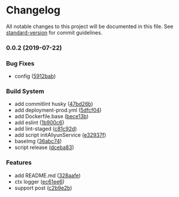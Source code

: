 # Changelog

All notable changes to this project will be documented in this file. See [standard-version](https://github.com/conventional-changelog/standard-version) for commit guidelines.

### 0.0.2 (2019-07-22)


### Bug Fixes

* config ([5912bab](https://gitlab.weidiango.com/base-services/screenshot-server/commit/5912bab))


### Build System

* add commitlint husky ([47bd26b](https://gitlab.weidiango.com/base-services/screenshot-server/commit/47bd26b))
* add deployment-prod.yml ([5dfcf04](https://gitlab.weidiango.com/base-services/screenshot-server/commit/5dfcf04))
* add Dockerfile.base ([bece13b](https://gitlab.weidiango.com/base-services/screenshot-server/commit/bece13b))
* add eslint ([1b900c6](https://gitlab.weidiango.com/base-services/screenshot-server/commit/1b900c6))
* add lint-staged ([c81c92d](https://gitlab.weidiango.com/base-services/screenshot-server/commit/c81c92d))
* add script initAliyunService ([e32937f](https://gitlab.weidiango.com/base-services/screenshot-server/commit/e32937f))
* baseImg ([36abc74](https://gitlab.weidiango.com/base-services/screenshot-server/commit/36abc74))
* script release ([dceba83](https://gitlab.weidiango.com/base-services/screenshot-server/commit/dceba83))


### Features

* add README.md ([328aafe](https://gitlab.weidiango.com/base-services/screenshot-server/commit/328aafe))
* ctx logger ([ec61ee6](https://gitlab.weidiango.com/base-services/screenshot-server/commit/ec61ee6))
* support post ([c2b9e2b](https://gitlab.weidiango.com/base-services/screenshot-server/commit/c2b9e2b))
